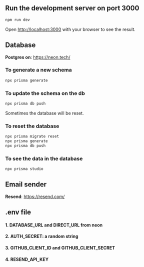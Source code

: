 ## Run the development server on port 3000

```bash
npm run dev
```

Open [http://localhost:3000](http://localhost:3000) with your browser to see the result.

## Database

**Postgres on**: https://neon.tech/

### To generate a new schema

```bash
npx prisma generate
```

### To update the schema on the db

```bash
npx prisma db push
```

Sometimes the database will be reset.

### To reset the database

```bash
npx prisma migrate reset
npx prisma generate
npx prisma db push
```

### To see the data in the database

```bash
npx prisma studio
```

## Email sender

**Resend**: https://resend.com/

## .env file

#### 1. DATABASE_URL and DIRECT_URL from neon

#### 2. AUTH_SECRET: a random string

#### 3. GITHUB_CLIENT_ID and GITHUB_CLIENT_SECRET

#### 4. RESEND_API_KEY
